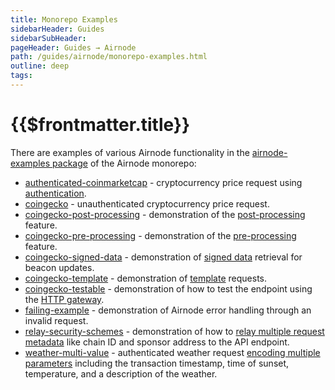 ```yaml
---
title: Monorepo Examples
sidebarHeader: Guides
sidebarSubHeader:
pageHeader: Guides → Airnode
path: /guides/airnode/monorepo-examples.html
outline: deep
tags:
---
```


<PageHeader/>

# {{$frontmatter.title}}

There are examples of various Airnode functionality in the
[airnode-examples package](https://github.com/api3dao/airnode/tree/v0.8/packages/airnode-examples)<ExternalLinkImage/>
of the Airnode monorepo:

- [authenticated-coinmarketcap](https://github.com/api3dao/airnode/blob/v0.8/packages/airnode-examples/integrations/authenticated-coinmarketcap)<ExternalLinkImage/> -
  cryptocurrency price request using
  [authentication](../guides/build-an-airnode/api-security.md#airnode-authentication-security-schemes).
- [coingecko](https://github.com/api3dao/airnode/blob/v0.8/packages/airnode-examples/integrations/coingecko)<ExternalLinkImage/> -
  unauthenticated cryptocurrency price request.
- [coingecko-post-processing](https://github.com/api3dao/airnode/tree/v0.8/packages/airnode-examples/integrations/coingecko-post-processing)<ExternalLinkImage/> -
  demonstration of the [post-processing](../../../../ois/v1.2/processing.md)
  feature.
- [coingecko-pre-processing](https://github.com/api3dao/airnode/tree/v0.8/packages/airnode-examples/integrations/coingecko-pre-processing)<ExternalLinkImage/> -
  demonstration of the [pre-processing](../../../../ois/v1.2/processing.md)
  feature.
- [coingecko-signed-data](https://github.com/api3dao/airnode/tree/v0.8/packages/airnode-examples/integrations/coingecko-signed-data)<ExternalLinkImage/> -
  demonstration of [signed data](../guides/build-an-airnode/http-gateways.md)
  retrieval for beacon updates.
- [coingecko-template](https://github.com/api3dao/airnode/tree/v0.8/packages/airnode-examples/integrations/coingecko-template)<ExternalLinkImage/> -
  demonstration of [template](../../grp-developers/using-templates.md) requests.
- [coingecko-testable](https://github.com/api3dao/airnode/tree/v0.8/packages/airnode-examples/integrations/coingecko-testable)<ExternalLinkImage/> -
  demonstration of how to test the endpoint using the
  [HTTP gateway](../guides/build-an-airnode/http-gateways.md).
- [failing-example](https://github.com/api3dao/airnode/tree/v0.8/packages/airnode-examples/integrations/failing-example)<ExternalLinkImage/> -
  demonstration of Airnode error handling through an invalid request.
- [relay-security-schemes](https://github.com/api3dao/airnode/tree/v0.8/packages/airnode-examples/integrations/relay-security-schemes) -
  demonstration of how to
  [relay multiple request metadata](../guides/build-an-airnode/api-security.md#relayed-meta-data-security-schemes)
  like chain ID and sponsor address to the API endpoint.
- [weather-multi-value](https://github.com/api3dao/airnode/tree/v0.8/packages/airnode-examples/integrations/weather-multi-value)<ExternalLinkImage/> -
  authenticated weather request
  [encoding multiple parameters](../../../../ois/v1.2/reserved-parameters.md#encoding-multiple-values)
  including the transaction timestamp, time of sunset, temperature, and a
  description of the weather.

